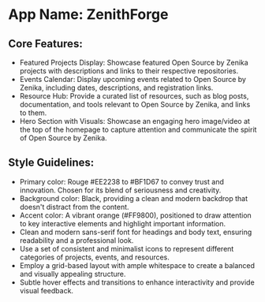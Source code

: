 # **App Name**: ZenithForge

## Core Features:

- Featured Projects Display: Showcase featured Open Source by Zenika projects with descriptions and links to their respective repositories.
- Events Calendar: Display upcoming events related to Open Source by Zenika, including dates, descriptions, and registration links.
- Resource Hub: Provide a curated list of resources, such as blog posts, documentation, and tools relevant to Open Source by Zenika, and links to them.
- Hero Section with Visuals: Showcase an engaging hero image/video at the top of the homepage to capture attention and communicate the spirit of Open Source by Zenika.

## Style Guidelines:

- Primary color: Rouge #EE2238 to #BF1D67 to convey trust and innovation. Chosen for its blend of seriousness and creativity.
- Background color: Black, providing a clean and modern backdrop that doesn't distract from the content.
- Accent color: A vibrant orange (#FF9800), positioned to draw attention to key interactive elements and highlight important information.
- Clean and modern sans-serif font for headings and body text, ensuring readability and a professional look.
- Use a set of consistent and minimalist icons to represent different categories of projects, events, and resources.
- Employ a grid-based layout with ample whitespace to create a balanced and visually appealing structure.
- Subtle hover effects and transitions to enhance interactivity and provide visual feedback.